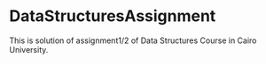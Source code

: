 # DataStructuresAssignment
This is solution of assignment1/2 of Data Structures Course in Cairo University.

